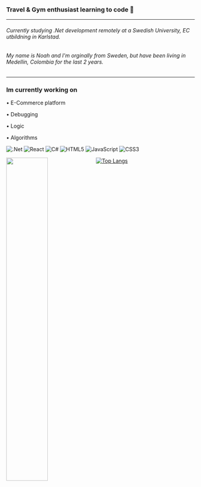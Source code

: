 ### Travel & Gym enthusiast learning to code  👋
________________________________________________________________________________________________________________
###### Currently studying .Net development remotely at a Swedish University, EC utbildning in Karlstad.
###### My name is Noah and I'm orginally from Sweden, but have been living in Medellin, Colombia for the last 2 years.
________________________________________________________________________________________________________________
### Im currently working on
•	E-Commerce platform

•	Debugging

•	Logic

•	Algorithms

![.Net](https://img.shields.io/badge/.NET-5C2D91?style=for-the-badge&logo=.net&logoColor=white)
![React](https://img.shields.io/badge/react-%2320232a.svg?style=for-the-badge&logo=react&logoColor=%2361DAFB)
![C#](https://img.shields.io/badge/c%23-%23239120.svg?style=for-the-badge&logo=c-sharp&logoColor=white)
![HTML5](https://img.shields.io/badge/html5-%23E34F26.svg?style=for-the-badge&logo=html5&logoColor=white)
![JavaScript](https://img.shields.io/badge/javascript-%23323330.svg?style=for-the-badge&logo=javascript&logoColor=%23F7DF1E)
![CSS3](https://img.shields.io/badge/css3-%231572B6.svg?style=for-the-badge&logo=css3&logoColor=white)


<img align="left" width="47%" src="https://github-readme-stats.vercel.app/api?username=Noahh93&show_icons=true&theme=transparent" /> 

[![Top Langs](https://github-readme-stats.vercel.app/api/top-langs/?username=Noahh93)](https://github.com/Noahh93/github-readme-stats)














